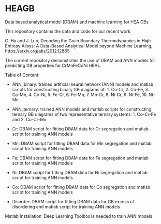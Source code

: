 # HEAGB
Data based analytical model (DBAM) and machine learning for HEA GBs

This repository contains the data and code for our recent work:

C. Hu and J. Luo, Decoding the Grain Boundary Thermodynamics in High-Entropy Alloys: A Data-Based Analytical Model beyond Machine Learning, https://arxiv.org/abs/2012.12865

The current repository demonstrates the use of DBAM and ANN models for predicting GB properties for CrMnFeCoNi HEAs.

Table of Content:

* ANN_binary: trained artificial neural network (ANN) models and matlab scripts for constructing binary GB diagrams of:
            1. Co-Cr, 2. Co-Fe, 3. Co-Mn, 4. Co-Ni, 5. Fe-Cr, 6. Fe-Mn, 7. Mn-Cr, 8. Ni-Cr, 9. Ni-Fe, 10. Ni-Mn

* ANN_ternary: trained ANN models and matlab scripts for constructing ternary GB diagrams of two representative ternary systems:
            1. Co-Cr-Fe and 2. Co-Cr-Mn

* Cr: DBAM script for fitting DBAM data for Cr segregation and matlab script for training ANN models

* Mn: DBAM script for fitting DBAM data for Mn segregation and matlab script for training ANN models

* Fe: DBAM script for fitting DBAM data for Fe segregation and matlab script for training ANN models

* Ni: DBAM script for fitting DBAM data for Ni segregation and matlab script for training ANN models

* Co: DBAM script for fitting DBAM data for Co segregation and matlab script for training ANN models

* Disorder: DBAM script for fitting DBAM data for GB excess of disordering and matlab script for training ANN models

Matlab Installation: Deep Learning Toolbox is needed to train ANN models 
